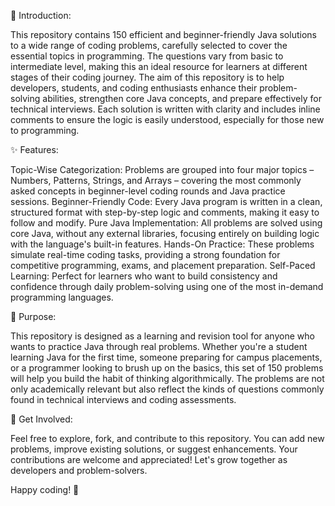  
📘 Introduction:

This repository contains 150 efficient and beginner-friendly Java solutions to a wide range of coding problems, carefully selected to cover the essential topics in programming. The questions vary from basic to intermediate level, making this an ideal resource for learners at different stages of their coding journey. The aim of this repository is to help developers, students, and coding enthusiasts enhance their problem-solving abilities, strengthen core Java concepts, and prepare effectively for technical interviews. Each solution is written with clarity and includes inline comments to ensure the logic is easily understood, especially for those new to programming.

✨ Features:

Topic-Wise Categorization: Problems are grouped into four major topics – Numbers, Patterns, Strings, and Arrays – covering the most commonly asked concepts in beginner-level coding rounds and Java practice sessions.
Beginner-Friendly Code: Every Java program is written in a clean, structured format with step-by-step logic and comments, making it easy to follow and modify.
Pure Java Implementation: All problems are solved using core Java, without any external libraries, focusing entirely on building logic with the language's built-in features.
Hands-On Practice: These problems simulate real-time coding tasks, providing a strong foundation for competitive programming, exams, and placement preparation.
Self-Paced Learning: Perfect for learners who want to build consistency and confidence through daily problem-solving using one of the most in-demand programming languages.

🎯 Purpose:

This repository is designed as a learning and revision tool for anyone who wants to practice Java through real problems. Whether you're a student learning Java for the first time, someone preparing for campus placements, or a programmer looking to brush up on the basics, this set of 150 problems will help you build the habit of thinking algorithmically. The problems are not only academically relevant but also reflect the kinds of questions commonly found in technical interviews and coding assessments.

🙌 Get Involved:

Feel free to explore, fork, and contribute to this repository. You can add new problems, improve existing solutions, or suggest enhancements. Your contributions are welcome and appreciated! Let's grow together as developers and problem-solvers.


Happy coding! 🚀



